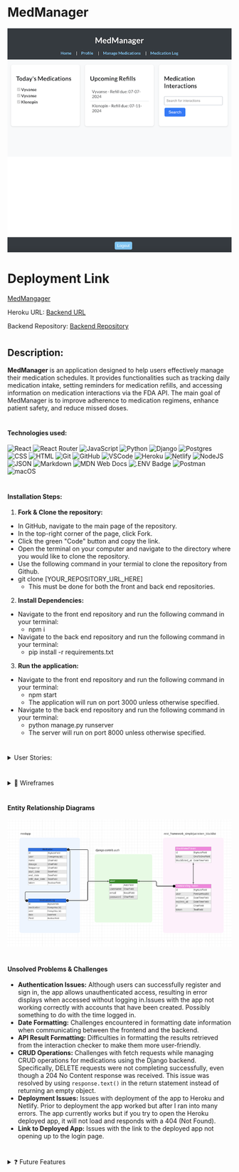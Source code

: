 <!-- markdownlint-disable -->
# MedManager

[![Home Page](./public/images/homepage_img.png)](https://medmanager.netlify.app/login)


#

# Deployment Link
<a href="https://medmanager.netlify.app/login"> MedMangager</a>

Heroku URL:
<a href="https://medmanager-b797ac84ca9c.herokuapp.com">Backend URL</a>

Backend Repository:
<a href="https://github.com/jpantano30/MedManager-Backend">Backend Repository</a>

#

## Description:

**MedManager** is an application designed to help users effectively manage their medication schedules. It provides functionalities such as tracking daily medication intake, setting reminders for medication refills, and accessing information on medication interactions via the FDA API. The main goal of MedManager is to improve adherence to medication regimens, enhance patient safety, and reduce missed doses.

#


#### Technologies used:

![React](https://img.shields.io/badge/react-%2320232a.svg?style=for-the-badge&logo=react&logoColor=%2361DAFB)
![React Router](https://img.shields.io/badge/React_Router-CA4245?style=for-the-badge&logo=react-router&logoColor=white)
![JavaScript](https://img.shields.io/badge/JavaScript-323330?style=for-the-badge&logo=javascript&logoColor=F7DF1E)
![Python](https://img.shields.io/badge/python-3670A0?style=for-the-badge&logo=python&logoColor=ffdd54)
![Django](https://img.shields.io/badge/django-%23092E20.svg?style=for-the-badge&logo=django&logoColor=white)
![Postgres](https://img.shields.io/badge/postgres-%23316192.svg?style=for-the-badge&logo=postgresql&logoColor=white)
![CSS](https://img.shields.io/badge/CSS-239120?&style=for-the-badge&logo=css3&logoColor=white)
![HTML](https://img.shields.io/badge/HTML5-E34F26?style=for-the-badge&logo=html5&logoColor=white)
![Git](https://img.shields.io/badge/git-%23F05033.svg?style=for-the-badge&logo=git&logoColor=white)
![GitHub](https://img.shields.io/badge/GitHub-100000?style=for-the-badge&logo=github&logoColor=white)
![VSCode](https://img.shields.io/badge/VSCode-0078D4?style=for-the-badge&logo=visual%20studio%20code&logoColor=white)
![Heroku](https://img.shields.io/badge/heroku-%23430098.svg?style=for-the-badge&logo=heroku&logoColor=white)
![Netlify](https://img.shields.io/badge/Netlify-00C7B7?style=for-the-badge&logo=netlify&logoColor=white)
![NodeJS](https://img.shields.io/badge/node.js-6DA55F?style=for-the-badge&logo=node.js&logoColor=white)
![JSON](https://img.shields.io/badge/json-5E5C5C?style=for-the-badge&logo=json&logoColor=white)
![Markdown](https://img.shields.io/badge/markdown-%23000000.svg?style=for-the-badge&logo=markdown&logoColor=white)
![MDN Web Docs](https://img.shields.io/badge/MDN_Web_Docs-black?style=for-the-badge&logo=mdnwebdocs&logoColor=white)
![.ENV Badge](https://img.shields.io/badge/.ENV-ECD53F?logo=dotenv&logoColor=000&style=for-the-badge)
![Postman](https://img.shields.io/badge/Postman-FF6C37?style=for-the-badge&logo=postman&logoColor=white)
![macOS](https://img.shields.io/badge/mac%20os-000000?style=for-the-badge&logo=macos&logoColor=F0F0F0)

#

#### Installation Steps:

1. **Fork & Clone the repository:**
  - In GitHub, navigate to the main page of the repository.
  - In the top-right corner of the page, click Fork.
  - Click the green "Code" button and copy the link.
  - Open the terminal on your computer and navigate to the directory where you would like to clone the repository. 
  - Use the following command in your termial to clone the repository from Github.
  - git clone [YOUR_REPOSITORY_URL_HERE]
    - This must be done for both the front and back end repositories.
2. **Install Dependencies:**
  - Navigate to the front end repository and run the following command in your terminal:
    - npm i
  - Navigate to the back end repository and run the following command in your terminal:
    - pip install -r requirements.txt
3. **Run the application:**
  - Navigate to the front end repository and run the following command in your terminal:
    - npm start
    - The application will run on port 3000 unless otherwise specified.
  - Navigate to the back end repository and run the following command in your terminal:
    - python manage.py runserver
    - The server will run on port 8000 unless otherwise specified.


#

<details>
<summary> User Stories:</summary>
 <ul>
  <li> As a user, I want to register an account, so that I can log in and manage my medications.</li>
  <li> As a user, I want to add my medications with dosage and schedule details, so that I can keep track of my medication regimen.</li>
  <li> As a user, I want to search for my medications, so that I can see what it interacts with.</li>
 </ul>
</details>

#

<details>
 <summary> 🎨 Wireframes </summary>
   <details> 
    <summary> ✏️ Rough Sketch </summary>
      <img src="/public/images/home_profile_wireframes_medmanager.png" alt="Wireframes">
      <img src="/public/images/medmanagment_wireframe.png.png" alt="Wireframes">
   </details>
</details>

#

#### Entity Relationship Diagrams

![ERD](./public/images/ERD.png)

#


#### Unsolved Problems & Challenges

- **Authentication Issues:** Although users can successfully register and sign in, the app allows unauthenticated access, resulting in error displays when accessed without logging in.Issues with the app not working correctly with accounts that have been created. Possibly something to do with the time logged in.
- **Date Formatting:** Challenges encountered in formatting date information when communicating between the frontend and the backend.
- **API Result Formatting:** Difficulties in formatting the results retrieved from the interaction checker to make them more user-friendly.
- **CRUD Operations:** Challenges with fetch requests while managing CRUD operations for medications using the Django backend. Specifically, DELETE requests were not completing successfully, even though a 204 No Content response was received. This issue was resolved by using `response.text()` in the return statement instead of returning an empty object.
- **Deployment Issues:** Issues with deployment of the app to Heroku and Netlify. Prior to deployment the app worked but after I ran into many errors. The app currently works but if you try to open the Heroku deployed app, it will not load and responds with a 404 (Not Found).
- **Link to Deployed App:** Issues with the link to the deployed app not opening up to the login page. 

#

<details> 
 <summary> ❓ Future Features </summary>
 <ul>
  <li> Resolve the existing unsolved problems. </li>
  <li> Add the ability for users to check multiple boxes for each medication if it is taken more than once a day. </li>
  <li> Ensure guest access to the app is error-free. </li>
  <li> Add functionality to edit logged medications. </li>
  <li> Enhance the overall styling of the app. </li>
  <li> Implement notifications for scheduled medication intake and refill reminders. </li>
  <li> Reformat medication interaction search results for better user experience. </li>
  <li> Display the medication log in a more user-friendly format. </li>
  <li> Redirect users to the login page upon their first visit, making the rest of the app inaccessible unless using guest access or logged in. </li>
  <li> When a refill due date passes, add the functionality so that it automatically resets it to the next month. </li>
  <li> Implement better Error handling for all fetch requests. </li>
  <li> Change the usage of local storage possibly. Need to look into it. </li>
 </ul>
</details>

#